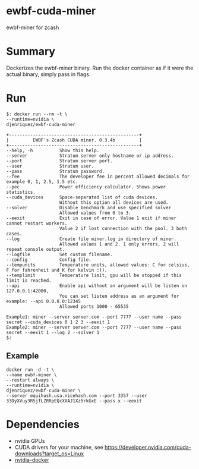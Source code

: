 # ewbf-cuda-miner
ewbf-miner for zcash

# Summary
Dockerizes the ewbf-miner binary. Run the docker container as if it were the actual binary, simply pass in flags.

# Run
```
$: docker run --rm -t \
--runtime=nvidia \
djenriquez/ewbf-cuda-miner

+-------------------------------------------------+
|         EWBF's Zcash CUDA miner. 0.3.4b         |
+-------------------------------------------------+
--help, -h          Show this help.
--server            Stratum server only hostname or ip address.
--port              Stratum server port.
--user              Stratum user.
--pass              Stratum password.
--fee               The developer fee in percent allowed decimals for example 0, 1, 2.5, 1.5 etc.
--pec               Power efficiency calculator. Shows power statistics.
--cuda_devices      Space-separated list of cuda devices.
                    Without this option all devices are used.
--solver            Disable benchmark and use specified solver
                    Allowed values from 0 to 3.
--eexit             Exit in case of error. Value 1 exit if miner cannot restart workers.
                    Value 2 if lost connection with the pool. 3 both cases.
--log               Create file miner.log in directory of miner.
                    Allowed values 1 and 2. 1 only errors, 2 will repeat console output.
--logfile           Set custom filename.
--config            Config file.
--tempunits         Temperature units, allowed values: C for celsius, F for fahrenheit and K for kelvin :)).
--templimit         Temperature limit, gpu will be stopped if this limit is reached.
--api               Enable api without an argument will be listen on 127.0.0.1:42000,
                    You can set listen address as an argument for example: --api 0.0.0.0:12345
                    Allowed ports 1000 - 65535

Example1: miner --server server.com --port 7777 --user name --pass secret --cuda_devices 0 1 2 3 --eexit 1
Example2: miner --server server.com --port 7777 --user name --pass secret --eexit 1 --log 2 --solver 1
$: 

```

## Example
```
docker run -d -t \
--name ewbf-miner \
--restart always \
--runtime=nvidia \
djenriquez/ewbf-cuda-miner \
--server equihash.usa.nicehash.com --port 3357 --user 33DyXVuy3R5jfLZRRpEQcXXAJ1Xz5rkGxE --pass x --eexit
```
# Dependencies
- nvidia GPUs
- CUDA drivers for your machine, see https://developer.nvidia.com/cuda-downloads?target_os=Linux
- [nvidia-docker](https://github.com/NVIDIA/nvidia-docker)
